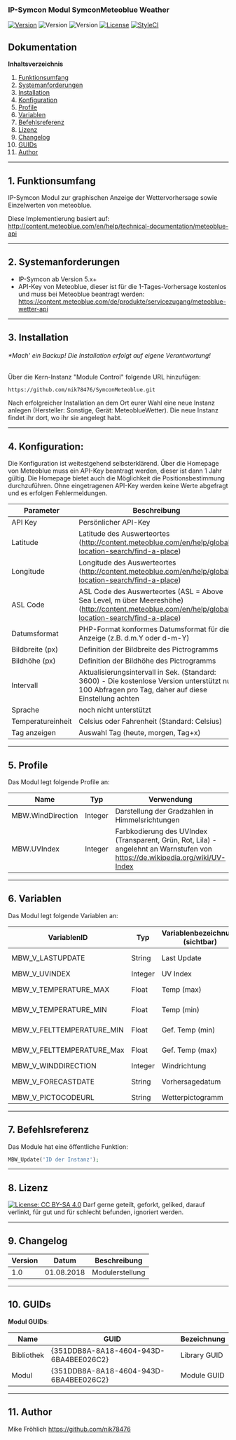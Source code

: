 ### IP-Symcon Modul SymconMeteoblue Weather

[![Version](https://img.shields.io/badge/Symcon_Version-5.0-red.svg)](https://www.symcon.de/service/dokumentation/entwicklerbereich/sdk-tools/sdk-php/)
![Version](https://img.shields.io/badge/Modul_Version-1.0-blue.svg)
![Version](https://img.shields.io/badge/Code-PHP-blue.svg)
[![License](https://img.shields.io/badge/License-CC%20BY--NC--SA%204.0-green.svg)](https://creativecommons.org/licenses/by-nc-sa/4.0/)
[![StyleCI](https://github.styleci.io/repos/136796530/shield?branch=master)](https://github.styleci.io/repos/136796530)

## Dokumentation

**Inhaltsverzeichnis**

1. [Funktionsumfang](#1-funktionsumfang) 
2. [Systemanforderungen](#2-systemanforderungen)
3. [Installation](#3-installation)
4. [Konfiguration](#4-konfiguration)
5. [Profile](#5-profile)
6. [Variablen](#6-variablen)
7. [Befehlsreferenz](#7-befehlsreferenz)
8. [Lizenz](#8-lizenz) 
9. [Changelog](#9-changelog) 
10. [GUIDs](#10-GUIDs) 
11. [Author](#11-author) 

---
## 1. Funktionsumfang

IP-Symcon Modul zur graphischen Anzeige der Wettervorhersage
sowie Einzelwerten von meteoblue.

Diese Implementierung basiert auf:
http://content.meteoblue.com/en/help/technical-documentation/meteoblue-api 

---
## 2. Systemanforderungen
- IP-Symcon ab Version 5.x+
- API-Key von Meteoblue, dieser ist für die 1-Tages-Vorhersage kostenlos und
  muss bei Meteoblue beantragt werden: 
  https://content.meteoblue.com/de/produkte/servicezugang/meteoblue-wetter-api

---
## 3. Installation
###### **Mach' ein Backup! Die Installation erfolgt auf eigene Verantwortung!*

Über die Kern-Instanz "Module Control" folgende URL hinzufügen:

`https://github.com/nik78476/SymconMeteoblue.git`

Nach erfolgreicher Installation an dem Ort eurer Wahl eine neue Instanz
anlegen (Hersteller: Sonstige, Gerät: MeteoblueWetter). 
Die neue Instanz findet ihr dort, wo ihr sie angelegt habt.

---
## 4. Konfiguration:

Die Konfiguration ist weitestgehend selbsterklärend. Über die Homepage von Meteoblue
muss ein API-Key beantragt werden, dieser ist dann 1 Jahr gültig. Die Homepage bietet
auch die Möglichkeit die Positionsbestimmung durchzuführen. Ohne eingetragenen API-Key
werden keine Werte abgefragt und es erfolgen Fehlermeldungen.


Parameter | Beschreibung
------ | ---------------------------------
API Key | Persönlicher API-Key
Latitude | Latitude des Auswerteortes (http://content.meteoblue.com/en/help/global-location-search/find-a-place)
Longitude | Longitude des Auswerteortes (http://content.meteoblue.com/en/help/global-location-search/find-a-place)
ASL Code | ASL Code des Auswerteortes (ASL = Above Sea Level, m über Meereshöhe) (http://content.meteoblue.com/en/help/global-location-search/find-a-place)
Datumsformat | PHP-Format konformes Datumsformat für die Anzeige (z.B. d.m.Y oder d-m-Y)
Bildbreite (px) | Definition der Bildbreite des Pictrogramms
Bildhöhe (px) | Definition der Bildhöhe des Pictrogramms
Intervall | Aktualisierungsintervall in Sek. (Standard: 3600) - Die kostenlose Version unterstützt nur 100 Abfragen pro Tag, daher auf diese Einstellung achten
Sprache | noch nicht unterstützt
Temperatureinheit | Celsius oder Fahrenheit (Standard: Celsius)
Tag anzeigen | Auswahl Tag (heute, morgen, Tag+x)

---
## 5. Profile

Das Modul legt folgende Profile an:

Name | Typ | Verwendung
------ | ------ | ---------------------------------
MBW.WindDirection | Integer | Darstellung der Gradzahlen in Himmelsrichtungen
MBW.UVIndex | Integer | Farbkodierung des UVIndex (Transparent, Grün, Rot, Lila) - angelehnt an Warnstufen von https://de.wikipedia.org/wiki/UV-Index

---
## 6. Variablen

Das Modul legt folgende Variablen an:

VariablenID | Typ | Variablenbezeichnung (sichtbar) | Profil| Beschreibung
------ | ------ |------|------ | ---------------------------------
MBW_V_LASTUPDATE|String | Last Update | | Letzte Datenaktualisierung
MBW_V_UVINDEX|Integer | UV Index | MBW.UVIndex| UV Index
MBW_V_TEMPERATURE_MAX|Float | Temp (max) | ~Temperature | Maximale Temperatur 
MBW_V_TEMPERATURE_MIN|Float | Temp (min) | ~Temperature | Minimale Temperatur 
MBW_V_FELTTEMPERATURE_MIN|Float | Gef. Temp (min) | ~Temperature | Gefühlte Minimaltemperatur 
MBW_V_FELTTEMPERATURE_Max|Float | Gef. Temp (max) | ~Temperature | Gefühlte Maximaltemperatur 
MBW_V_WINDDIRECTION|Integer | Windrichtung | MBW.WindDirection | Windrichtung 
MBW_V_FORECASTDATE|String|Vorhersagedatum||Anzeige Vorhersagedatum
MBW_V_PICTOCODEURL|String|Wetterpictogramm|~HTMLBox|Wetterpictogramm

---
## 7. Befehlsreferenz

Das Module hat eine öffentliche Funktion: 
```php
MBW_Update('ID der Instanz');
```
---
## 8. Lizenz

[![License: CC BY-SA 4.0](https://img.shields.io/badge/License-CC%20BY--SA%204.0-lightgrey.svg)](https://creativecommons.org/licenses/by-sa/4.0/)
Darf gerne geteilt, geforkt, geliked, darauf verlinkt, für gut und für schlecht befunden, ignoriert werden.

---
## 9. Changelog

Version     | Datum      | Beschreibung
----------- | -----------| -------------------
1.0        | 01.08.2018 | Modulerstellung

---
## 10. GUIDs

__Modul GUIDs__:

 Name       | GUID                                   | Bezeichnung  |
------------| -------------------------------------- | -------------|
Bibliothek  | {351DDB8A-8A18-4604-943D-6BA4BEE026C2} | Library GUID |
Modul       | {351DDB8A-8A18-4604-943D-6BA4BEE026C2} | Module GUID  |

---
## 11. Author

Mike Fröhlich
https://github.com/nik78476
